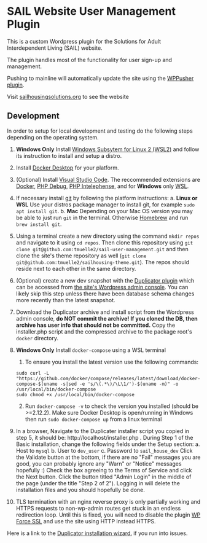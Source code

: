 # SAIL Website User Management Plugin

This is a custom Wordpress plugin for the Solutions for Adult Interdependent Living (SAIL) website.

The plugin handles most of the functionality for user sign-up and management.

Pushing to mainline will automatically update the site using the [WPPusher plugin](https://wppusher.com/).

Visit [sailhousingsolutions.org](https://sailhousingsolutions.org) to see the website

## Development

In order to setup for local development and testing do the following steps depending on the operating system.

1. **Windows Only** Install [Windows Subsytem for Linux 2 (WSL2)](https://docs.microsoft.com/en-us/windows/wsl/) and follow its instruction to install and setup a distro.
2. Install [Docker Desktop](https://docs.docker.com/compose/install/) for your platform.
3. (Optional) Install [Visual Studio Code](https://code.visualstudio.com/). The reccommended extensions are [Docker](https://marketplace.visualstudio.com/items?itemName=ms-azuretools.vscode-docker), [PHP Debug](https://marketplace.visualstudio.com/items?itemName=xdebug.php-debug), [PHP Intelephense](https://marketplace.visualstudio.com/items?itemName=bmewburn.vscode-intelephense-client), and for **Windows** only [WSL](https://marketplace.visualstudio.com/items?itemName=ms-vscode-remote.remote-wsl).
1. If necessary install [git](https://git-scm.com/) by following the platform instructions:
    a. **Linux or WSL** Use your distros package manager to install git, for example `sudo apt install git`.
    b. **Mac** Depending on your Mac OS version you may be able to just run `git` in the terminal.  Otherwise [Homebrew](https://brew.sh/) and run `brew install git`.
2. Using a terminal create a new directory using the command `mkdir repos` and navigate to it using `cd repos`. Then clone this repository using `git clone git@github.com:tmuelle2/sail-user-management.git` and then clone the site's theme repository as well (`git clone git@github.com:tmuelle2/sailhousing-theme.git`). The repos should reside next to each other in the same directory.
2. (Optional) create a new dev snapshot with the [Duplicator plugin](https://snapcreek.com/duplicator/docs/quick-start) which can be accessed from [the site's Wordpress admin console](https://sailhousingsolutions.org/wp-admin/admin.php?page=duplicator). You can likely skip this step unless there have been database schema changes more recently than the latest snapshot.
3. Download the Duplicator archive and install script from the Wordpress admin console, **do NOT commit the archive! If you cloned the DB, then archive has user info that should not be committed.** Copy the installer.php script and the compressed archive to the package root's `docker` directory.
4. **Windows Only** Install `docker-compose` using a WSL terminal
    1. To ensure you install the latest version use the following commands:

    ```
    sudo curl -L "https://github.com/docker/compose/releases/latest/download/docker-compose-$(uname -s|sed -e 's/\(.*\)/\L\1/')-$(uname -m)" -o /usr/local/bin/docker-compose
    sudo chmod +x /usr/local/bin/docker-compose
    ```

    2. Run `docker-compose -v` to check the version you installed (should be >=2.12.2). Make sure Docker Desktop is open/running in Windows then run `sudo docker-compose up` from a linux terminal
6. In a browser, Navigate to the Duplicater installer script you copied in step 5, it should be: http://localhost/installer.php . During Step 1 of the Basic installation, change the following fields under the Setup section:
    a. Host to `mysql`
    b. User to `dev_user`
    c. Password to `sail_house_dev`
Click the Validate button at the bottom, if there are no "Fail" messages you are good, you can probably ignore any "Warn" or "Notice" messages hopefully :) Check the box agreeing to the Terms of Service and click the Next button. Click the button titled "Admin Login" in the middle of the page (under the title "Step 2 of 2"). Logging in will delete the installation files and you should hopefully be done.
7. TLS termination with an nginx reverse proxy is only partially working and HTTPS requests to non-wp-admin routes get stuck in an endless redirection loop.  Until this is fixed, you will need to disable the plugin [WP Force SSL](http://localhost/wp-admin/plugins.php) and use the site using HTTP instead HTTPS.

Here is a link to the [Duplicator installation wizard.](https://snapcreek.com/duplicator/docs/quick-start/) if you run into issues.
